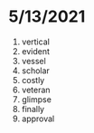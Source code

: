 # 5/13/2021

1. vertical
2. evident
3. vessel
4. scholar
5. costly
6. veteran
7. glimpse
8. finally
9. approval
